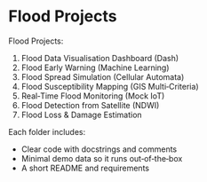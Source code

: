 # Flood Projects 
Flood Projects:
1) Flood Data Visualisation Dashboard (Dash)
2) Flood Early Warning (Machine Learning)
3) Flood Spread Simulation (Cellular Automata)
4) Flood Susceptibility Mapping (GIS Multi‑Criteria)
5) Real‑Time Flood Monitoring (Mock IoT)
6) Flood Detection from Satellite (NDWI)
7) Flood Loss & Damage Estimation

Each folder includes:
- Clear code with docstrings and comments
- Minimal demo data so it runs out‑of‑the‑box
- A short README and requirements
